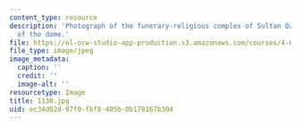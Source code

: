 ```yaml
---
content_type: resource
description: 'Photograph of the funerary-religious complex of Sultan Qaytbay: detail
  of the dome.'
file: https://ol-ocw-studio-app-production.s3.amazonaws.com/courses/4-615-the-architecture-of-cairo-spring-2002/ec34d02d97f0fbf8405b0b178167b304_1130.jpg
file_type: image/jpeg
image_metadata:
  caption: ''
  credit: ''
  image-alt: ''
resourcetype: Image
title: 1130.jpg
uid: ec34d02d-97f0-fbf8-405b-0b178167b304
---
```

